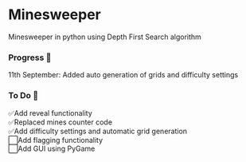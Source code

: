 # Minesweeper

Minesweeper in python using Depth First Search algorithm

### Progress 🚧
11th September: Added auto generation of grids and difficulty settings

### To Do 📝
✅Add reveal functionality <br>
✅Replaced mines counter code <br>
✅Add difficulty settings and automatic grid generation <br>
⬜Add flagging functionality <br>
⬜Add GUI using PyGame <br>